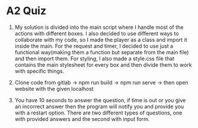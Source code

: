 # A2 Quiz

1.  My solution is divided into the main script where I handle most of the actions with different boxes. I also decided to use different ways to collaborate with my code, so I made the player as a class and import it inside the main. For the request and timer, I decided to use just a functional way(making them a function but separate from the main file) and then import them. For styling, I also made a style.css file that contains the main stylesheet for every box and then divide them to work with specific things.

2. Clone code from gitlab -> npm run build -> npm run serve -> then open website with the given localhost

3. You have 10 seconds to answer the question, if time is out or you give an incorrect answer then the program will notify you and provide you with a restart option. There are two different types of questions, one with provided answers and the second with input form.
